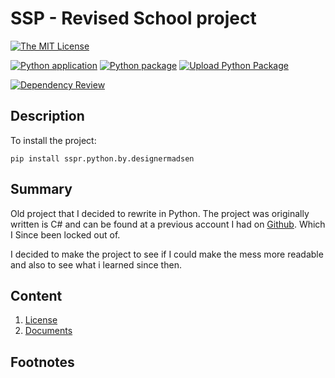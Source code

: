 # SSP - Revised School project
[![The MIT License][license-image]][license-url]

[![Python application](https://github.com/KentVejrupMadsen/specialised-study-project.revised.python/actions/workflows/python.yml/badge.svg)](https://github.com/KentVejrupMadsen/specialised-study-project.revised.python/actions/workflows/python.yml)
[![Python package](https://github.com/KentVejrupMadsen/specialised-study-project.revised.python/actions/workflows/python-matrice.yml/badge.svg)](https://github.com/KentVejrupMadsen/specialised-study-project.revised.python/actions/workflows/python-matrice.yml)
[![Upload Python Package](https://github.com/KentVejrupMadsen/specialised-study-project.revised.python/actions/workflows/publish.yml/badge.svg)](https://github.com/KentVejrupMadsen/specialised-study-project.revised.python/actions/workflows/publish.yml)

[![Dependency Review](https://github.com/KentVejrupMadsen/specialised-study-project.revised.python/actions/workflows/rependencies.yml/badge.svg)](https://github.com/KentVejrupMadsen/specialised-study-project.revised.python/actions/workflows/rependencies.yml)

[license-image]: https://img.shields.io/badge/License-MIT-yellow.svg
[license-url]: https://opensource.org/licenses/MIT

## Description
To install the project:

    pip install sspr.python.by.designermadsen

## Summary
Old project that I decided to rewrite in Python. 
The project was originally written is C# and can be found at a previous account I had on 
[Github](https://github.com/KentMadsen/Rybners-SpecialisedStudyProject). 
Which I Since been locked out of.

I decided to make the project to see if I could make the mess more readable 
and also to see what i learned since then.



## Content
1. [License](License.md)
2. [Documents](docs/readme.md)

## Footnotes

